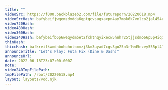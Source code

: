 ```yaml
---
title: ""
videoSrc: https://f000.backblazeb2.com/file/futureporn/20220618.mp4
videoSrcHash: bafybeifjwqemzdmdda6qptqcvsugxaxpn4ay7mok6k7vnlco2jal454rru?filename=projektmelody-chaturbate-20220618T230700Z-source.mp4
video720Hash: 
video480Hash: 
video360Hash: 
video240Hash: bafybeifb6p6weqydmbet2fcktnqyixecw5hnhr25tjjsdmo66p5p4iqii4?filename=projektmelody-chaturbate-20220618T230700Z-240p.mp4
thinHash: 
thiccHash: bafkreifkwmdnbohohntsmmzj3km3uyad7cgs3go25n3r7wd5nzey555pl4?filename=20220618T230700Z-thicc.jpg
announceTitle: "Let's Play: Futa Fix (Dine & Dash)"
announceUrl: 
date: 2022-06-18T23:07:00.000Z
note: 
video240TmpFilePath: 
tmpFilePath: /root/20220618.mp4
layout: layouts/vod.njk
---
```

